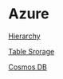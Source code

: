 # Azure

[Hierarchy](./hierarchy.md)

[Table Srorage](./table-storage.md)

[Cosmos DB](./cosmosdb.md)
